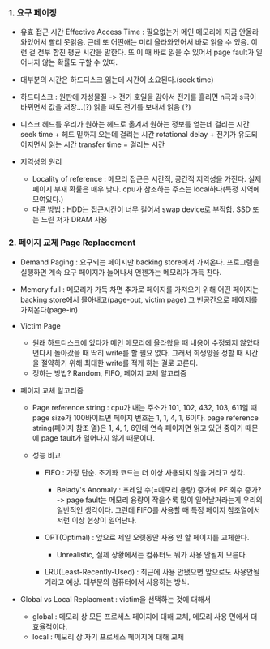 ### 1. 요구 페이징

- 유효 접근 시간 Effective Access Time : 필요없는거 메인 메모리에 지금 안올라와있어서 빨리 못읽음. 근데 또 어떤애는 미리 올라와있어서 바로 읽을 수 있음. 이런 걸 전부 합친 평균 시간을 말한다. 또 이 때 바로 읽을 수 있어서 page fault가 일어나지 않는 확률도 구할 수 있따.

- 대부분의 시간은 하드디스크 읽는데 시간이 소요된다.(seek time)
- 하드디스크 : 원판에 자성물질 -> 전기 호일을 감아서 전기를 흘리면 n극과 s극이 바뀌면서 값을 저장...(?) 읽을 때도 전기를 보내서 읽음 (?)
- 디스크 헤드를 우리가 원하는 헤드로 옮겨서 원하는 정보를 얻는데 걸리는 시간 seek time + 헤드 밑까지 오는데 걸리는 시간 rotational delay + 전기가 유도되어지면서 읽는 시간 transfer time = 걸리는 시간

- 지역성의 원리 
  - Locality of reference : 메모리 접근은 시간적, 공간적 지역성을 가진다. 실제 페이지 부재 확률은 매우 낮다. cpu가 참조하는 주소는 local하다(특정 지역에 모여있다.)
  - 다른 방법 : HDD는 접근시간이 너무 길어서 swap device로 부적합. SSD 또는 느린 저가 DRAM 사용



### 2. 페이지 교체 Page Replacement

- Demand Paging : 요구되는 페이지만 backing store에서 가져온다. 프로그램을 실행하면 계속 요구 페이지가 늘어나서 언젠가는 메모리가 가득 찬다.
- Memory full : 메모리가 가득 차면 추가로 페이지를 가져오기 위해 어떤 페이지는 backing store에서 몰아내고(page-out, victim page) 그 빈공간으로 페이지를 가져온다(page-in)
- Victim Page
  - 원래 하드디스크에 있다가 메인 메모리에 올라왔을 때 내용이 수정되지 않았다면다시 돌아갔을 때 딱히 write를 할 필요 없다. 그래서 희생양을 정할 때 시간을 절약하기 위해 최대한 write를 적게 하는 걸로 고른다. 
  - 정하는 방법? Random, FIFO, 페이지 교체 알고리즘
- 페이지 교체 알고리즘
  - Page reference string : cpu가 내는 주소가 101, 102, 432, 103, 611일 때 page size가 100바이트면 페이지 번호는 1, 1, 4, 1, 6이다. page reference string(페이지 참조 열)은 1, 4, 1, 6인데 연속 페이지면 읽고 있던 중이기 때문에 page fault가 일어나지 않기 때문이다. 

  - 성능 비교

    - FIFO : 가장 단순. 초기화 코드는 더 이상 사용되지 않을 거라고 생각. 
      - Belady's Anomaly : 프레임 수(=메모리 용량) 증가에 PF 회수 증가? -> page fault는 메모리 용량이 작을수록 많이 일어날거라는게 우리의 일반적인 생각이다. 그런데 FIFO를 사용할 때 특정 페이지 참조열에서 저런 이상 현상이 일어난다.

    - OPT(Optimal) : 앞으로 제일 오랫동안 사용 안 할 페이지를 교체한다. 
      - Unrealistic, 실제 상황에서는 컴퓨터도 뭐가 사용 안될지 모른다.

    - LRU(Least-Recently-Used) : 최근에 사용 안됐으면 앞으로도 사용안될 거라고 예상. 대부분의 컴퓨터에서 사용하는 방식.

- Global vs Local Replacment : victim을 선택하는 것에 대해서
  - global : 메모리 상 모든 프로세스 페이지에 대해 교체, 메모리 사용 면에서 더 효율적이다.
  - local : 메모리 상 자기 프로세스 페이지에 대해 교체



